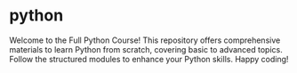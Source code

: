 # python
Welcome to the Full Python Course! This repository offers comprehensive materials to learn Python from scratch, covering basic to advanced topics. Follow the structured modules to enhance your Python skills. Happy coding!
